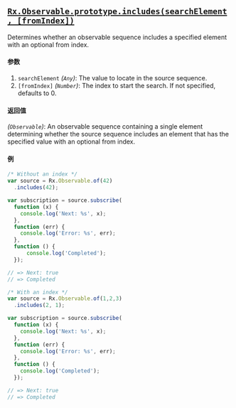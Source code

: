 ## [`Rx.Observable.prototype.includes(searchElement, [fromIndex])`](https://github.com/Reactive-Extensions/RxJS/blob/master/src/core/linq/observable/includes.js)

Determines whether an observable sequence includes a specified element with an optional from index.

#### 参数
1. `searchElement` *(`Any`)*: The value to locate in the source sequence.
2. `[fromIndex]` *(`Number`)*: The index to start the search.  If not specified, defaults to 0.

#### 返回值
*(`Observable`)*: An observable sequence containing a single element determining whether the source sequence includes an element that has the specified value with an optional from index.

#### 例
```js
/* Without an index */
var source = Rx.Observable.of(42)
  .includes(42);

var subscription = source.subscribe(
  function (x) {
    console.log('Next: %s', x);
  },
  function (err) {
    console.log('Error: %s', err);
  },
  function () {
      console.log('Completed');
  });

// => Next: true
// => Completed

/* With an index */
var source = Rx.Observable.of(1,2,3)
  .includes(2, 1);

var subscription = source.subscribe(
  function (x) {
    console.log('Next: %s', x);
  },
  function (err) {
    console.log('Error: %s', err);
  },
  function () {
    console.log('Completed');
  });

// => Next: true
// => Completed
```
